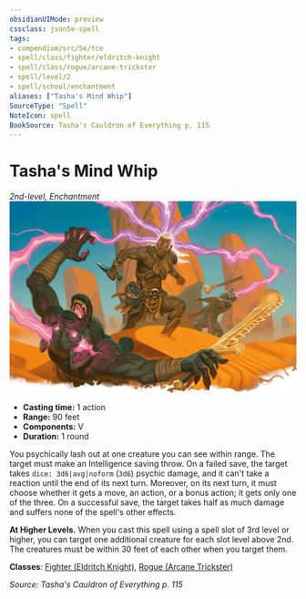 ```yaml
---
obsidianUIMode: preview
cssclass: json5e-spell
tags:
- compendium/src/5e/tce
- spell/class/fighter/eldritch-knight
- spell/class/rogue/arcane-trickster
- spell/level/2
- spell/school/enchantment
aliases: ["Tasha's Mind Whip"]
SourceType: "Spell"
NoteIcon: spell
BookSource: Tasha's Cauldron of Everything p. 115
---
```

# Tasha's Mind Whip
*2nd-level, Enchantment*  
![](https://raw.githubusercontent.com/5etools-mirror-2/5etools-img/main/spells/TCE/Tasha%27s%20Mind%20Whip.webp#right)  

- **Casting time:** 1 action
- **Range:** 90 feet
- **Components:** V
- **Duration:** 1 round

You psychically lash out at one creature you can see within range. The target must make an Intelligence saving throw. On a failed save, the target takes `dice: 3d6|avg|noform` (`3d6`) psychic damage, and it can't take a reaction until the end of its next turn. Moreover, on its next turn, it must choose whether it gets a move, an action, or a bonus action; it gets only one of the three. On a successful save, the target takes half as much damage and suffers none of the spell's other effects.

**At Higher Levels.** When you cast this spell using a spell slot of 3rd level or higher, you can target one additional creature for each slot level above 2nd. The creatures must be within 30 feet of each other when you target them.

**Classes**: [Fighter (Eldritch Knight)](/3-Mechanics/CLI/classes/fighter-eldritch-knight.md), [Rogue (Arcane Trickster)](/3-Mechanics/CLI/classes/rogue-arcane-trickster.md)

*Source: Tasha's Cauldron of Everything p. 115*